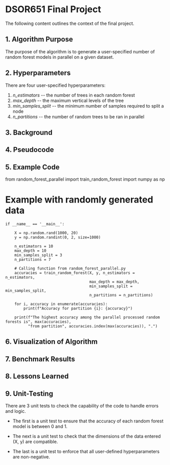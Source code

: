 # DSOR651 Final Project
The following content outlines the context of the final project.  

## 1. Algorithm Purpose
The purpose of the algorithm is to generate a user-specified number of random forest models in parallel on a given dataset. 

## 2. Hyperparameters
There are four user-specified hyperparameters:

1.    *n_estimators* --   the number of trees in each random forest
2.    *max_depth* --  the maximum vertical levels of the tree
3.    *min_samples_split* --  the minimum number of samples required to split a node
4.    *n_partitions* --  the number of random trees to be ran in parallel

## 3. Background

## 4. Pseudocode

## 5. Example Code

from random_forest_parallel import train_random_forest
import numpy as np

# Example with randomly generated data
    if __name__ == '__main__':

        X = np.random.rand(1000, 20)
        y = np.random.randint(0, 2, size=1000)
    
        n_estimators = 10 
        max_depth = 10
        min_samples_split = 3
        n_partitions = 7
    
        # Calling function from random_forest_parallel.py
        accuracies = train_random_forest(X, y, n_estimators = n_estimators, 
                                         max_depth = max_depth, 
                                         min_samples_split = min_samples_split, 
                                         n_partitions = n_partitions)
    
        for i, accuracy in enumerate(accuracies):
            print(f"Accuracy for partition {i}: {accuracy}")
            
        print(f"The highest accuracy among the parallel processed random forests is", max(accuracies),
              "from partition", accuracies.index(max(accuracies)), ".")

## 6. Visualization of Algorithm

## 7. Benchmark Results

## 8. Lessons Learned

## 9. Unit-Testing
There are 3 unit tests to check the capability of the code to handle errors and logic.  
- The first is a unit test to ensure that the accuracy of each random forest model is between 0 and 1.

- The next is a unit test to check that the dimensions of the data entered (X, y) are compatible.

- The last is a unit test to enforce that all user-defined hyperparameters are non-negative. 
